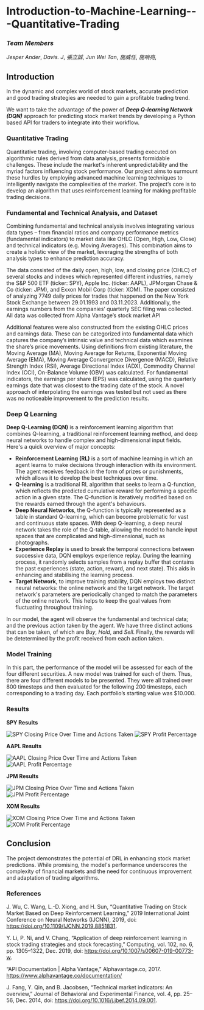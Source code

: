 # Introduction-to-Machine-Learning---Quantitative-Trading
### *Team Members*
*Jesper Ander*,
*Davis. J*,
*張立誠*,
*Jun Wei Tan*,
*施威任*,
*施哨亮*,

## Introduction
In the dynamic and complex world of stock markets, accurate prediction and good trading strategies are needed to gain a profitable trading trend.

We want to take the advantage of the power of ***Deep Q-learning Network (DQN)*** approach for predicting stock market trends by developing a Python based API for traders to integrate into their workflow.

### Quantitative Trading
Quantitative trading, involving computer-based trading executed on algorithmic rules derived from data analysis, presents formidable challenges. These include the market's inherent unpredictability and the myriad factors influencing stock performance. Our project aims to surmount these hurdles by employing advanced machine learning techniques to intelligently navigate the complexities of the market. The project’s core is to develop an algorithm that uses reinforcement learning for making profitable trading decisions.

### Fundamental and Technical Analysis, and Dataset
Combining fundamental and technical analysis involves integrating various data types – from financial ratios and company performance metrics (fundamental indicators) to market data like OHLC (Open, High, Low, Close) and technical indicators (e.g. Moving Averages). This combination aims to create a holistic view of the market, leveraging the strengths of both analysis types to enhance prediction accuracy.

The data consisted of the daily open, high, low, and closing price (OHLC) of several stocks and indexes which represented different industries, namely the S&P 500 ETF (ticker: SPY), Apple Inc. (ticker: AAPL), JPMorgan Chase & Co (ticker: JPM), and Exxon Mobil Corp (ticker: XOM). The paper consisted of analyzing 7749 daily prices for trades that happened on the New York Stock Exchange between 29.01.1993 and 03.11.2023. Additionally, the earnings numbers from the companies’ quarterly SEC filing was collected. All data was collected from Alpha Vantage’s stock market API 

Additional features were also constructed from the existing OHLC prices and earnings data. These can be categorized into fundamental data which captures the company’s intrinsic value and technical data which examines the share’s price movements. Using definitions from existing literature, the Moving Average (MA), Moving Average for Returns, Exponential Moving Average (EMA), Moving Average Convergence Divergence (MACD), Relative Strength Index (RSI), Average Directional Index (ADX), Commodity Channel Index (CCI), On-Balance Volume (OBV) was calculated. For fundamental indicators, the earnings per share (EPS) was calculated, using the quarterly earnings date that was closest to the trading date of the stock. A novel approach of interpolating the earnings was tested but not used as there was no noticeable improvement to the prediction results.

### Deep Q Learning

**Deep Q-Learning (DQN)** is a reinforcement learning algorithm that combines Q-learning, a traditional reinforcement learning method, and deep neural networks to handle complex and high-dimensional input fields. Here's a quick overview of major concepts:
- **Reinforcement Learning (RL)** is a sort of machine learning in which an agent learns to make decisions through interaction with its environment. The agent receives feedback in the form of prizes or punishments, which allows it to develop the best techniques over time.
- **Q-learning** is a traditional RL algorithm that seeks to learn a Q-function, which reflects the predicted cumulative reward for performing a specific action in a given state. The Q-function is iteratively modified based on the rewards earned through the agent's behaviours.
- **Deep Neural Networks**, the Q-function is typically represented as a table in standard Q-learning, which can become problematic for vast and continuous state spaces. With deep Q-learning, a deep neural network takes the role of the Q-table, allowing the model to handle input spaces that are complicated and high-dimensional, such as photographs.
- **Experience Replay** is used to break the temporal connections between successive data, DQN employs experience replay. During the learning process, it randomly selects samples from a replay buffer that contains the past experiences (state, action, reward, and next state). This aids in enhancing and stabilising the learning process.
- **Target Network**, to improve training stability, DQN employs two distinct neural networks: the online network and the target network. The target network's parameters are periodically changed to match the parameters of the online network. This helps to keep the goal values from fluctuating throughout training.

In our model, the agent will observe the fundamental and technical data; and the previous action taken by the agent.
We have three distinct actions that can be taken, of which are *Buy*, *Hold*, and *Sell*.
Finally, the rewards will be detetermined by the profit received from each action taken.


### Model Training
In this part, the performance of the model will be assessed for each of the four different securities.  A new model was trained for each of them. Thus, there are four different models to be presented. They were all trained over 800 timesteps and then evaluated for the following 200 timesteps, each corresponding to a trading day. Each portfolio’s starting value was $10.000.

### Results
**SPY Results**

![SPY Closing Price Over Time and Actions Taken](/results/SPY1.png)
![SPY Profit Percentage](/results/SPY2.png)


**AAPL Results**

![AAPL Closing Price Over Time and Actions Taken](/results/AAPL1.png)
![AAPL Profit Percentage](/results/AAPL2.png)

**JPM Results**

![JPM Closing Price Over Time and Actions Taken](/results/JPM1.png)
![JPM Profit Percentage](/results/JPM2.png)

**XOM Results**

![XOM Closing Price Over Time and Actions Taken](/results/XOM1.png)
![XOM Profit Percentage](/results/XOM2.png)

## Conclusion
The project demonstrates the potential of DRL in enhancing stock market predictions. While promising, the model's performance underscores the complexity of financial markets and the need for continuous improvement and adaptation of trading algorithms.

### References
J. Wu, C. Wang, L.-D. Xiong, and H. Sun, “Quantitative Trading on Stock Market Based on Deep Reinforcement Learning,” 2019 International Joint Conference on Neural Networks (IJCNN), 2019, doi: https://doi.org/10.1109/IJCNN.2019.8851831.

Y. Li, P. Ni, and V. Chang, “Application of deep reinforcement learning in stock trading strategies and stock forecasting,” Computing, vol. 102, no. 6, pp. 1305–1322, Dec. 2019, doi: https://doi.org/10.1007/s00607-019-00773-w.

“API Documentation | Alpha Vantage,” Alphavantage.co, 2017. https://www.alphavantage.co/documentation/

J. Fang, Y. Qin, and B. Jacobsen, “Technical market indicators: An overview,” Journal of Behavioral and Experimental Finance, vol. 4, pp. 25–56, Dec. 2014, doi: https://doi.org/10.1016/j.jbef.2014.09.001.
